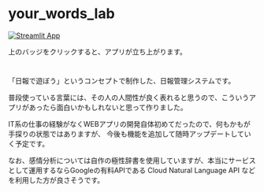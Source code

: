# your_words_lab

[![Streamlit App](https://static.streamlit.io/badges/streamlit_badge_black_white.svg)](https://tmym-a-your-words-lab-start-y3niw8.streamlitapp.com/)

上のバッジをクリックすると、アプリが立ち上がります。
#

「日報で遊ぼう」というコンセプトで制作した、日報管理システムです。

普段使っている言葉には、その人の人間性が良く表れると思うので、こういうアプリがあったら面白いかもしれないと思って作りました。

IT系の仕事の経験がなくWEBアプリの開発自体初めてだったので、何もかもが手探りの状態ではありますが、
今後も機能を追加して随時アップデートしていく予定です。

なお、感情分析については自作の極性辞書を使用していますが、本当にサービスとして運用するならGoogleの有料APIである Cloud Natural Language API などを利用した方が良さそうです。
